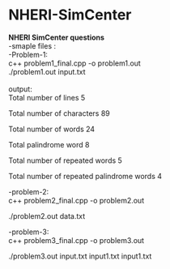 # NHERI-SimCenter
**NHERI SimCenter questions** <br/>
-smaple files :  <br/>
-Problem-1:  <br/>
c++ problem1_final.cpp -o problem1.out  <br/>
./problem1.out input.txt  <br/>
<br/>
output:<br/>
Total number of lines   5<br/>

Total number of characters   89<br/>

Total number of words  24<br/>

Total palindrome word   8<br/>

Total number of repeated words  5<br/>

Total number of repeated palindrome words  4<br/>


-problem-2: <br/>
c++ problem2_final.cpp -o problem2.out  <br/>

./problem2.out data.txt  <br/>

-problem-3: <br/>
c++ problem3_final.cpp -o problem3.out  <br/>

./problem3.out input.txt input1.txt input1.txt 
